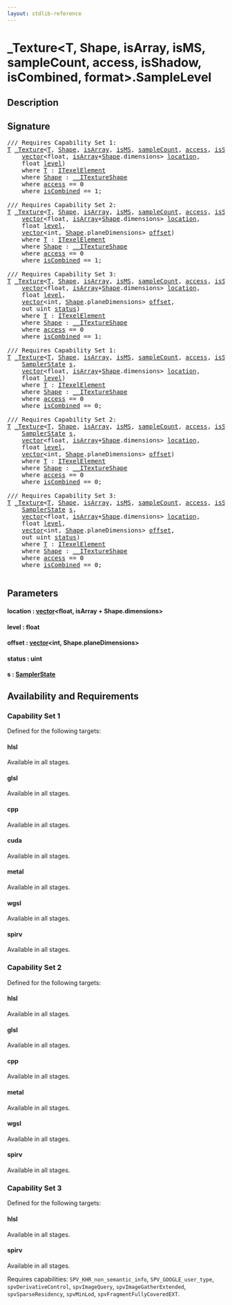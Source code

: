 ```yaml
---
layout: stdlib-reference
---
```


# \_Texture\<T, Shape, isArray, isMS, sampleCount, access, isShadow, isCombined, format\>\.SampleLevel

## Description





## Signature 

<pre>
/// Requires Capability Set 1:
<a href="../types/0texture-01/index.html#typeparam-T" class="code_type">T</a> <a href="../types/0texture-01/index.html" class="code_type">_Texture</a>&lt;<a href="../types/0texture-01/index.html#typeparam-T" class="code_type">T</a>, <a href="../types/0texture-01/index.html#typeparam-Shape" class="code_type">Shape</a>, <a href="../types/0texture-01/index.html#decl-isArray" class="code_var">isArray</a>, <a href="../types/0texture-01/index.html#decl-isMS" class="code_var">isMS</a>, <a href="../types/0texture-01/index.html#decl-sampleCount" class="code_var">sampleCount</a>, <a href="../types/0texture-01/index.html#decl-access" class="code_var">access</a>, <a href="../types/0texture-01/index.html#decl-isShadow" class="code_var">isShadow</a>, <a href="../types/0texture-01/index.html#decl-isCombined" class="code_var">isCombined</a>, <a href="../types/0texture-01/index.html#decl-format" class="code_var">format</a>&gt;.<a href="samplelevel-06.html">SampleLevel</a>(
    <a href="../types/vector/index.html" class="code_type">vector</a>&lt;<span class="code_keyword">float</span>, <a href="../types/0texture-01/index.html#decl-isArray" class="code_var">isArray</a>+<a href="../types/0texture-01/index.html#typeparam-Shape" class="code_type">Shape</a>.dimensions&gt; <a href="samplelevel-06.html#decl-location" class="code_param">location</a>,
    <span class="code_keyword">float</span> <a href="samplelevel-06.html#decl-level" class="code_param">level</a>)
    <span class='code_keyword'>where</span> <a href="../types/0texture-01/index.html#typeparam-T" class="code_type">T</a> : <a href="../interfaces/itexelelement-016/index.html" class="code_type">ITexelElement</a>
    <span class='code_keyword'>where</span> <a href="../types/0texture-01/index.html#typeparam-Shape" class="code_type">Shape</a> : <a href="../interfaces/0_itextureshape-023a/index.html" class="code_type">__ITextureShape</a>
    <span class='code_keyword'>where</span> <a href="../types/0texture-01/index.html#decl-access" class="code_var">access</a> == 0
    <span class='code_keyword'>where</span> <a href="../types/0texture-01/index.html#decl-isCombined" class="code_var">isCombined</a> == 1;

/// Requires Capability Set 2:
<a href="../types/0texture-01/index.html#typeparam-T" class="code_type">T</a> <a href="../types/0texture-01/index.html" class="code_type">_Texture</a>&lt;<a href="../types/0texture-01/index.html#typeparam-T" class="code_type">T</a>, <a href="../types/0texture-01/index.html#typeparam-Shape" class="code_type">Shape</a>, <a href="../types/0texture-01/index.html#decl-isArray" class="code_var">isArray</a>, <a href="../types/0texture-01/index.html#decl-isMS" class="code_var">isMS</a>, <a href="../types/0texture-01/index.html#decl-sampleCount" class="code_var">sampleCount</a>, <a href="../types/0texture-01/index.html#decl-access" class="code_var">access</a>, <a href="../types/0texture-01/index.html#decl-isShadow" class="code_var">isShadow</a>, <a href="../types/0texture-01/index.html#decl-isCombined" class="code_var">isCombined</a>, <a href="../types/0texture-01/index.html#decl-format" class="code_var">format</a>&gt;.<a href="samplelevel-06.html">SampleLevel</a>(
    <a href="../types/vector/index.html" class="code_type">vector</a>&lt;<span class="code_keyword">float</span>, <a href="../types/0texture-01/index.html#decl-isArray" class="code_var">isArray</a>+<a href="../types/0texture-01/index.html#typeparam-Shape" class="code_type">Shape</a>.dimensions&gt; <a href="samplelevel-06.html#decl-location" class="code_param">location</a>,
    <span class="code_keyword">float</span> <a href="samplelevel-06.html#decl-level" class="code_param">level</a>,
    <a href="../types/vector/index.html" class="code_type">vector</a>&lt;<span class="code_keyword">int</span>, <a href="../types/0texture-01/index.html#typeparam-Shape" class="code_type">Shape</a>.planeDimensions&gt; <a href="samplelevel-06.html#decl-offset" class="code_param">offset</a>)
    <span class='code_keyword'>where</span> <a href="../types/0texture-01/index.html#typeparam-T" class="code_type">T</a> : <a href="../interfaces/itexelelement-016/index.html" class="code_type">ITexelElement</a>
    <span class='code_keyword'>where</span> <a href="../types/0texture-01/index.html#typeparam-Shape" class="code_type">Shape</a> : <a href="../interfaces/0_itextureshape-023a/index.html" class="code_type">__ITextureShape</a>
    <span class='code_keyword'>where</span> <a href="../types/0texture-01/index.html#decl-access" class="code_var">access</a> == 0
    <span class='code_keyword'>where</span> <a href="../types/0texture-01/index.html#decl-isCombined" class="code_var">isCombined</a> == 1;

/// Requires Capability Set 3:
<a href="../types/0texture-01/index.html#typeparam-T" class="code_type">T</a> <a href="../types/0texture-01/index.html" class="code_type">_Texture</a>&lt;<a href="../types/0texture-01/index.html#typeparam-T" class="code_type">T</a>, <a href="../types/0texture-01/index.html#typeparam-Shape" class="code_type">Shape</a>, <a href="../types/0texture-01/index.html#decl-isArray" class="code_var">isArray</a>, <a href="../types/0texture-01/index.html#decl-isMS" class="code_var">isMS</a>, <a href="../types/0texture-01/index.html#decl-sampleCount" class="code_var">sampleCount</a>, <a href="../types/0texture-01/index.html#decl-access" class="code_var">access</a>, <a href="../types/0texture-01/index.html#decl-isShadow" class="code_var">isShadow</a>, <a href="../types/0texture-01/index.html#decl-isCombined" class="code_var">isCombined</a>, <a href="../types/0texture-01/index.html#decl-format" class="code_var">format</a>&gt;.<a href="samplelevel-06.html">SampleLevel</a>(
    <a href="../types/vector/index.html" class="code_type">vector</a>&lt;<span class="code_keyword">float</span>, <a href="../types/0texture-01/index.html#decl-isArray" class="code_var">isArray</a>+<a href="../types/0texture-01/index.html#typeparam-Shape" class="code_type">Shape</a>.dimensions&gt; <a href="samplelevel-06.html#decl-location" class="code_param">location</a>,
    <span class="code_keyword">float</span> <a href="samplelevel-06.html#decl-level" class="code_param">level</a>,
    <a href="../types/vector/index.html" class="code_type">vector</a>&lt;<span class="code_keyword">int</span>, <a href="../types/0texture-01/index.html#typeparam-Shape" class="code_type">Shape</a>.planeDimensions&gt; <a href="samplelevel-06.html#decl-offset" class="code_param">offset</a>,
    <span class="code_keyword">out</span> <span class="code_keyword">uint</span> <a href="samplelevel-06.html#decl-status" class="code_param">status</a>)
    <span class='code_keyword'>where</span> <a href="../types/0texture-01/index.html#typeparam-T" class="code_type">T</a> : <a href="../interfaces/itexelelement-016/index.html" class="code_type">ITexelElement</a>
    <span class='code_keyword'>where</span> <a href="../types/0texture-01/index.html#typeparam-Shape" class="code_type">Shape</a> : <a href="../interfaces/0_itextureshape-023a/index.html" class="code_type">__ITextureShape</a>
    <span class='code_keyword'>where</span> <a href="../types/0texture-01/index.html#decl-access" class="code_var">access</a> == 0
    <span class='code_keyword'>where</span> <a href="../types/0texture-01/index.html#decl-isCombined" class="code_var">isCombined</a> == 1;

/// Requires Capability Set 1:
<a href="../types/0texture-01/index.html#typeparam-T" class="code_type">T</a> <a href="../types/0texture-01/index.html" class="code_type">_Texture</a>&lt;<a href="../types/0texture-01/index.html#typeparam-T" class="code_type">T</a>, <a href="../types/0texture-01/index.html#typeparam-Shape" class="code_type">Shape</a>, <a href="../types/0texture-01/index.html#decl-isArray" class="code_var">isArray</a>, <a href="../types/0texture-01/index.html#decl-isMS" class="code_var">isMS</a>, <a href="../types/0texture-01/index.html#decl-sampleCount" class="code_var">sampleCount</a>, <a href="../types/0texture-01/index.html#decl-access" class="code_var">access</a>, <a href="../types/0texture-01/index.html#decl-isShadow" class="code_var">isShadow</a>, <a href="../types/0texture-01/index.html#decl-isCombined" class="code_var">isCombined</a>, <a href="../types/0texture-01/index.html#decl-format" class="code_var">format</a>&gt;.<a href="samplelevel-06.html">SampleLevel</a>(
    <a href="../types/samplerstate-07/index.html" class="code_type">SamplerState</a> <a href="samplelevel-06.html#decl-s" class="code_param">s</a>,
    <a href="../types/vector/index.html" class="code_type">vector</a>&lt;<span class="code_keyword">float</span>, <a href="../types/0texture-01/index.html#decl-isArray" class="code_var">isArray</a>+<a href="../types/0texture-01/index.html#typeparam-Shape" class="code_type">Shape</a>.dimensions&gt; <a href="samplelevel-06.html#decl-location" class="code_param">location</a>,
    <span class="code_keyword">float</span> <a href="samplelevel-06.html#decl-level" class="code_param">level</a>)
    <span class='code_keyword'>where</span> <a href="../types/0texture-01/index.html#typeparam-T" class="code_type">T</a> : <a href="../interfaces/itexelelement-016/index.html" class="code_type">ITexelElement</a>
    <span class='code_keyword'>where</span> <a href="../types/0texture-01/index.html#typeparam-Shape" class="code_type">Shape</a> : <a href="../interfaces/0_itextureshape-023a/index.html" class="code_type">__ITextureShape</a>
    <span class='code_keyword'>where</span> <a href="../types/0texture-01/index.html#decl-access" class="code_var">access</a> == 0
    <span class='code_keyword'>where</span> <a href="../types/0texture-01/index.html#decl-isCombined" class="code_var">isCombined</a> == 0;

/// Requires Capability Set 2:
<a href="../types/0texture-01/index.html#typeparam-T" class="code_type">T</a> <a href="../types/0texture-01/index.html" class="code_type">_Texture</a>&lt;<a href="../types/0texture-01/index.html#typeparam-T" class="code_type">T</a>, <a href="../types/0texture-01/index.html#typeparam-Shape" class="code_type">Shape</a>, <a href="../types/0texture-01/index.html#decl-isArray" class="code_var">isArray</a>, <a href="../types/0texture-01/index.html#decl-isMS" class="code_var">isMS</a>, <a href="../types/0texture-01/index.html#decl-sampleCount" class="code_var">sampleCount</a>, <a href="../types/0texture-01/index.html#decl-access" class="code_var">access</a>, <a href="../types/0texture-01/index.html#decl-isShadow" class="code_var">isShadow</a>, <a href="../types/0texture-01/index.html#decl-isCombined" class="code_var">isCombined</a>, <a href="../types/0texture-01/index.html#decl-format" class="code_var">format</a>&gt;.<a href="samplelevel-06.html">SampleLevel</a>(
    <a href="../types/samplerstate-07/index.html" class="code_type">SamplerState</a> <a href="samplelevel-06.html#decl-s" class="code_param">s</a>,
    <a href="../types/vector/index.html" class="code_type">vector</a>&lt;<span class="code_keyword">float</span>, <a href="../types/0texture-01/index.html#decl-isArray" class="code_var">isArray</a>+<a href="../types/0texture-01/index.html#typeparam-Shape" class="code_type">Shape</a>.dimensions&gt; <a href="samplelevel-06.html#decl-location" class="code_param">location</a>,
    <span class="code_keyword">float</span> <a href="samplelevel-06.html#decl-level" class="code_param">level</a>,
    <a href="../types/vector/index.html" class="code_type">vector</a>&lt;<span class="code_keyword">int</span>, <a href="../types/0texture-01/index.html#typeparam-Shape" class="code_type">Shape</a>.planeDimensions&gt; <a href="samplelevel-06.html#decl-offset" class="code_param">offset</a>)
    <span class='code_keyword'>where</span> <a href="../types/0texture-01/index.html#typeparam-T" class="code_type">T</a> : <a href="../interfaces/itexelelement-016/index.html" class="code_type">ITexelElement</a>
    <span class='code_keyword'>where</span> <a href="../types/0texture-01/index.html#typeparam-Shape" class="code_type">Shape</a> : <a href="../interfaces/0_itextureshape-023a/index.html" class="code_type">__ITextureShape</a>
    <span class='code_keyword'>where</span> <a href="../types/0texture-01/index.html#decl-access" class="code_var">access</a> == 0
    <span class='code_keyword'>where</span> <a href="../types/0texture-01/index.html#decl-isCombined" class="code_var">isCombined</a> == 0;

/// Requires Capability Set 3:
<a href="../types/0texture-01/index.html#typeparam-T" class="code_type">T</a> <a href="../types/0texture-01/index.html" class="code_type">_Texture</a>&lt;<a href="../types/0texture-01/index.html#typeparam-T" class="code_type">T</a>, <a href="../types/0texture-01/index.html#typeparam-Shape" class="code_type">Shape</a>, <a href="../types/0texture-01/index.html#decl-isArray" class="code_var">isArray</a>, <a href="../types/0texture-01/index.html#decl-isMS" class="code_var">isMS</a>, <a href="../types/0texture-01/index.html#decl-sampleCount" class="code_var">sampleCount</a>, <a href="../types/0texture-01/index.html#decl-access" class="code_var">access</a>, <a href="../types/0texture-01/index.html#decl-isShadow" class="code_var">isShadow</a>, <a href="../types/0texture-01/index.html#decl-isCombined" class="code_var">isCombined</a>, <a href="../types/0texture-01/index.html#decl-format" class="code_var">format</a>&gt;.<a href="samplelevel-06.html">SampleLevel</a>(
    <a href="../types/samplerstate-07/index.html" class="code_type">SamplerState</a> <a href="samplelevel-06.html#decl-s" class="code_param">s</a>,
    <a href="../types/vector/index.html" class="code_type">vector</a>&lt;<span class="code_keyword">float</span>, <a href="../types/0texture-01/index.html#decl-isArray" class="code_var">isArray</a>+<a href="../types/0texture-01/index.html#typeparam-Shape" class="code_type">Shape</a>.dimensions&gt; <a href="samplelevel-06.html#decl-location" class="code_param">location</a>,
    <span class="code_keyword">float</span> <a href="samplelevel-06.html#decl-level" class="code_param">level</a>,
    <a href="../types/vector/index.html" class="code_type">vector</a>&lt;<span class="code_keyword">int</span>, <a href="../types/0texture-01/index.html#typeparam-Shape" class="code_type">Shape</a>.planeDimensions&gt; <a href="samplelevel-06.html#decl-offset" class="code_param">offset</a>,
    <span class="code_keyword">out</span> <span class="code_keyword">uint</span> <a href="samplelevel-06.html#decl-status" class="code_param">status</a>)
    <span class='code_keyword'>where</span> <a href="../types/0texture-01/index.html#typeparam-T" class="code_type">T</a> : <a href="../interfaces/itexelelement-016/index.html" class="code_type">ITexelElement</a>
    <span class='code_keyword'>where</span> <a href="../types/0texture-01/index.html#typeparam-Shape" class="code_type">Shape</a> : <a href="../interfaces/0_itextureshape-023a/index.html" class="code_type">__ITextureShape</a>
    <span class='code_keyword'>where</span> <a href="../types/0texture-01/index.html#decl-access" class="code_var">access</a> == 0
    <span class='code_keyword'>where</span> <a href="../types/0texture-01/index.html#decl-isCombined" class="code_var">isCombined</a> == 0;

</pre>

## Parameters

####  <a id="decl-location"></a>location  : [vector](../types/vector/index.html)\<float, isArray + Shape\.dimensions\>
####  <a id="decl-level"></a>level  : float
####  <a id="decl-offset"></a>offset  : [vector](../types/vector/index.html)\<int, Shape\.planeDimensions\>
####  <a id="decl-status"></a>status  : uint
####  <a id="decl-s"></a>s  : [SamplerState](../types/samplerstate-07/index.html)

## Availability and Requirements

### Capability Set 1

Defined for the following targets:

#### hlsl
Available in all stages.

#### glsl
Available in all stages.

#### cpp
Available in all stages.

#### cuda
Available in all stages.

#### metal
Available in all stages.

#### wgsl
Available in all stages.

#### spirv
Available in all stages.


### Capability Set 2

Defined for the following targets:

#### hlsl
Available in all stages.

#### glsl
Available in all stages.

#### cpp
Available in all stages.

#### metal
Available in all stages.

#### wgsl
Available in all stages.

#### spirv
Available in all stages.


### Capability Set 3

Defined for the following targets:

#### hlsl
Available in all stages.

#### spirv
Available in all stages.

Requires capabilities: `SPV_KHR_non_semantic_info`, `SPV_GOOGLE_user_type`, `spvDerivativeControl`, `spvImageQuery`, `spvImageGatherExtended`, `spvSparseResidency`, `spvMinLod`, `spvFragmentFullyCoveredEXT`.


